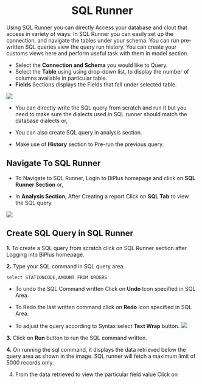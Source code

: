 

<center><h1>SQL Runner </h1></center>

Using SQL Runner you can directly Access your database and clout that access in variety of ways. In SQL Runner you can easily set up the connection, and navigate the tables under your schema. You can run pre-written SQL queries view the query run history. You can create your customs views here and perform useful task with them in model section.  

- Select the **Connection and Schema** you would like to Query.
- Select the **Table** using using drop-down list, to display the number of columns available in particular table.
- **Fields** Sections displays the Fields that fall under selected table.


![
](https://raw.githubusercontent.com/sv18042016/fp1/532dd8b61e94d1e08fe0b89afa6a5961336e8ad2/images/sql_ru.png)

- You can directly write the SQL query from scratch and run it but you need to make sure the dialects used in SQL runner should match the database dialects or,

- You can also create SQL query in analysis section. 

- Make use of **History** section to Pre-run the previous query.

## Navigate To SQL Runner

- To Navigate to SQL Runner, Login to BiPlus homepage and click on **SQL Runner Section** or,

- In **Analysis Section**, After Creating a report Click on **SQL Tab** to view the SQL query.

![
](https://raw.githubusercontent.com/sv18042016/fp1/8301318bea750b7d048df7f5a8e06607d216dce7/images/navigate_sql.png)

## Create SQL Query in SQL Runner

**1.** To create a SQL query from scratch click on SQL Runner section after Logging into BiPlus homepage.

**2.** Type your SQL command in SQL query area.

```
select STATIONCODE,AMOUNT FROM ORDERS
```

- To undo the SQL Command written Click on **Undo** Icon specified in SQL Area.

- To Redo the last written command click on **Redo** Icon specified in SQL Area.

- To adjust the query according to Syntax select **Text Wrap** button. 
![
](https://raw.githubusercontent.com/sv18042016/fp1/acd887b4aec5663dca6969ad0004c73f4b351dc3/images/undo_sql.png)


**3.**  Click on **Run** button to run the SQL command written.

**4.** On running the sql command, it displays the data retrieved below the query area as shown in the image. SQL runner will fetch a maximum limit of 5000 records only.

4. From the data retrieved to view the particular field value Click on

<!--stackedit_data:
eyJoaXN0b3J5IjpbMTYxMTExMTAzMCwtMTc3NTQ5MjYzNSw2OD
c0ODI3NDMsMTAxNTQzMDQ1NSw0MzkxNTYzNjMsLTEyNjA3NDMw
MTEsLTEzMjkyNTA3NzAsMTcyNDU5NjU4LDU4MzQzOTY1MiwxMD
c0MjczNTU0LC0yMDcyODk0Njc0LC0zOTkxMzIyOTcsLTg2MDY4
NDgzNywtMjAyMDgzMDMwOSwtMTUwNDMyMjQ2OSwxNTMyNjc3Nj
MwLDE0MjUxNzU1MDQsLTE1ODMxMjUxODhdfQ==
-->